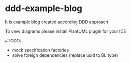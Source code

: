 # ddd-example-blog
It is example blog created according DDD approach

To view diagrams please install PlantUML plugin for your IDE 

#TODO: 
* mock specification factories
* solve foreign dependencies (replace uuid to BL type)
